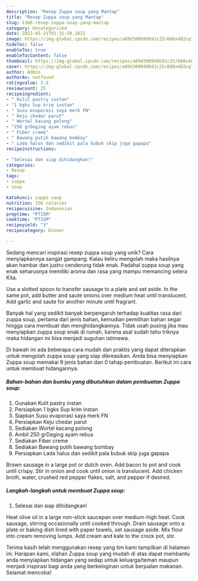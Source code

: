 ```yaml
---
description: "Resep Zuppa soup yang Mantap"
title: "Resep Zuppa soup yang Mantap"
slug: 1366-resep-zuppa-soup-yang-mantap
category: Uncategorized
date: 2022-05-21T01:31:20.282Z
image: https://img-global.cpcdn.com/recipes/a89d300949b91c25/680x482cq70/zuppa-soup-foto-resep-utama.jpg
hideToc: false
enableToc: true
enableTocContent: false
thumbnail: https://img-global.cpcdn.com/recipes/a89d300949b91c25/680x482cq70/zuppa-soup-foto-resep-utama.jpg
cover: https://img-global.cpcdn.com/recipes/a89d300949b91c25/680x482cq70/zuppa-soup-foto-resep-utama.jpg
author: Admin
authorAv: notfound
ratingvalue: 3.8
reviewcount: 25
recipeingredient:
- " Kulit pastry instan"
- "1 bgks Sup krim instan"
- " Susu evaporasi saya merk FN"
- " Keju chedar parut"
- " Wortel kacang polong"
- "250 grDaging ayam rebus"
- " Fiber creme"
- " Bawang putih bawang bombay"
- " Lada halus dan sedikit pala bubuk skip juga gapapa"
recipeinstructions:

- "Selesai dan siap dihidangkan!"
categories:
- Resep
tags:
- zuppa
- soup

katakunci: zuppa soup 
nutrition: 156 calories
recipecuisine: Indonesian
preptime: "PT15M"
cooktime: "PT32M"
recipeyield: "3"
recipecategory: Dinner

---
```





Sedang mencari inspirasi resep zuppa soup yang unik? Cara menyiapkannya sangat gampang. Kalau keliru mengolah maka hasilnya akan hambar dan justru cenderung tidak enak. Padahal zuppa soup yang enak seharusnya memiliki aroma dan rasa yang mampu memancing selera Kita.





Use a slotted spoon to transfer sausage to a plate and set aside. In the same pot, add butter and saute onions over medium heat until translucent. Add garlic and saute for another minute until fragrant.

Banyak hal yang sedikit banyak berpengaruh terhadap kualitas rasa dari zuppa soup, pertama dari jenis bahan, kemudian pemilihan bahan segar hingga cara membuat dan menghidangkannya. Tidak usah pusing jika mau menyiapkan zuppa soup enak di rumah, karena asal sudah tahu triknya maka hidangan ini bisa menjadi suguhan istimewa.






Di bawah ini ada beberapa cara mudah dan praktis yang dapat diterapkan untuk mengolah zuppa soup yang siap dikreasikan. Anda bisa menyiapkan Zuppa soup memakai 9 jenis bahan dan 0 tahap pembuatan. Berikut ini cara untuk membuat hidangannya.

<!--inarticleads1-->

##### Bahan-bahan dan bumbu yang dibutuhkan dalam pembuatan Zuppa soup:

1. Gunakan  Kulit pastry instan
1. Persiapkan 1 bgks Sup krim instan
1. Siapkan  Susu evaporasi saya merk FN
1. Persiapkan  Keju chedar parut
1. Sediakan  Wortel kacang polong
1. Ambil 250 grDaging ayam rebus
1. Sediakan  Fiber creme
1. Sediakan  Bawang putih bawang bombay
1. Persiapkan  Lada halus dan sedikit pala bubuk skip juga gapapa


Brown sausage in a large pot or dutch oven. Add bacon to pot and cook until crispy. Stir in onion and cook until onion is translucent. Add chicken broth, water, crushed red pepper flakes, salt, and pepper if desired. 

<!--inarticleads2-->

##### Langkah-langkah untuk membuat Zuppa soup:


1. Selesai dan siap dihidangkan!

Heat olive oil in a large non-stick saucepan over medium-high heat. Cook sausage, stirring occasionally until cooked through. Drain sausage onto a plate or baking dish lined with paper towels, set sausage aside. Mix flour into cream removing lumps. Add cream and kale to the crock pot, stir. 

Terima kasih telah menggunakan resep yang tim kami tampilkan di halaman ini. Harapan kami, olahan Zuppa soup yang mudah di atas dapat membantu anda menyiapkan hidangan yang sedap untuk keluarga/teman maupun menjadi inspirasi bagi anda yang berkeinginan untuk berjualan makanan. Selamat mencoba!
